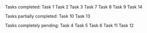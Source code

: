 Tasks completed:
  Task 1
  Task 2
  Task 3
  Task 7
  Task 8
  Task 9
  Task 14









Tasks partially completed:
  Task 10
  Task 13









Tasks completely pending:
  Task 4
  Task 5
  Task 6
  Task 11
  Task 12
  
